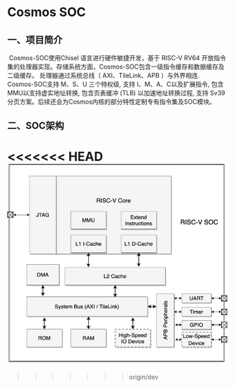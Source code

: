 # Cosmos SOC

## 一、项目简介

​      Cosmos-SOC使用Chisel 语言进行硬件敏捷开发，基于 RISC-V RV64 开放指令集的处理器实现。存储系统方面，Cosmos-SOC包含一级指令缓存和数据缓存及二级缓存。 处理器通过系统总线（ AXI、TileLink、APB ）与外界相连. Cosmos-SOC支持 M、S、U 三个特权级, 支持 I、M、A、C以及扩展指令, 包含MMU以支持虚实地址转换, 包含页表缓冲 (TLB) 以加速地址转换过程, 支持 Sv39 分页方案。后续还会为Cosmos内核的部分特性定制专有指令集及SOC模块。

## 二、SOC架构



<<<<<<< HEAD
![Cosmos-SOC](https://github.com/CosmosPsi/CosmosDocs/blob/main/images/RISC-V-SOC.png)
=======

>>>>>>> origin/dev



